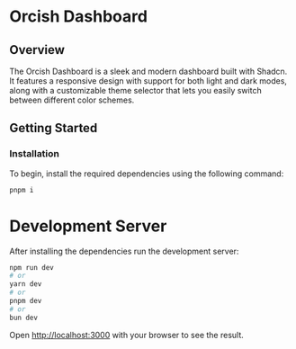 # Orcish Dashboard

## Overview

The Orcish Dashboard is a sleek and modern dashboard built with Shadcn. It features a responsive design with support for both light and dark modes, along with a customizable theme selector that lets you easily switch between different color schemes.

## Getting Started

### Installation

To begin, install the required dependencies using the following command:

```bash
pnpm i
```

# Development Server

After installing the dependencies run the development server:

```bash
npm run dev
# or
yarn dev
# or
pnpm dev
# or
bun dev
```

Open [http://localhost:3000](http://localhost:3000) with your browser to see the result.